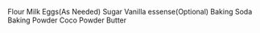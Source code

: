 Flour
Milk
Eggs(As Needed)
Sugar
Vanilla essense(Optional)
Baking Soda
Baking Powder
Coco Powder
Butter